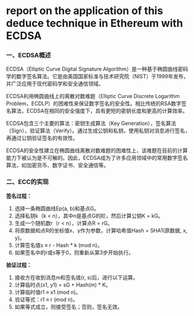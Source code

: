 ﻿# **report on the application of this deduce technique in Ethereum with ECDSA**

### **一、ECDSA概述**

ECDSA（Elliptic Curve Digital Signature Algorithm）是一种基于椭圆曲线密码学的数字签名算法。它是由美国国家标准与技术研究院（NIST）于1999年发布，并广泛应用于现代密码学和安全通信领域。

ECDSA利用椭圆曲线上的离散对数难题（Elliptic Curve Discrete Logarithm Problem，ECDLP）的困难性来保证数字签名的安全性。相比传统的RSA数字签名算法，ECDSA在相同的安全强度下，具有更短的密钥长度和更高的计算效率。

ECDSA包含三个主要的算法：密钥生成算法（Key Generation），签名算法（Sign），验证算法（Verify）。通过生成公钥和私钥，使用私钥对消息进行签名，再通过公钥验证签名的有效性。

ECDSA的安全性建立在椭圆曲线离散对数难题的困难性上，该难题在目前的计算能力下被认为是不可解的。因此，ECDSA成为了许多应用领域中的常用数字签名算法，如加密货币、数字证书、安全通信等。

### **二、ECC的实现**
**签名过程：**

1.  选择一条椭圆曲线Ep(a, b)和基点G。
2.  选择私钥k（k < n），其中n是基点G的阶，然后计算公钥K = kG。
3.  生成一个随机数r（r < n），计算点R = rG。
4.  将原数据和点R的坐标值x、y作为参数，计算哈希值Hash = SHA1(原数据, x, y)。
5.  计算签名值s ≡ r - Hash * k (mod n)。
6.  如果签名中的r或s等于0，则重新从第3步开始执行。

**验证过程：**

1.  接收方在收到消息m和签名值(r, s)后，进行以下运算。
2.  计算临时点(x1, y1) = sG + Hash(m) * K。
3.  计算临时值r1 ≡ x1 (mod n)。
4.  验证等式：r1 ≡ r (mod n)。
5.  如果等式成立，则接受签名；否则，签名无效。


